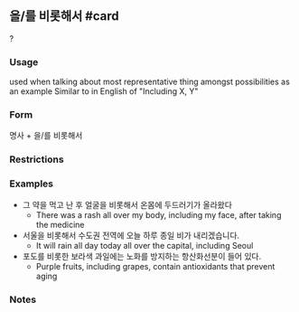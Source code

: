 ## 을/를 비롯해서 #card
?
### Usage
used when talking about most representative thing amongst possibilities as an example
Similar to in English of "Including X, Y"
### Form
명사 + 을/를 비롯해서
### Restrictions
### Examples
* 그 약을 먹고 난 후 얼굴을 비롯해서 온몸에 두드러기가 올라왔다
	* There was a rash all over my body, including my face, after taking the medicine
* 서울을 비롯해서 수도권 전역에 오늘 하루 종일 비가 내리겠습니다.
	* It will rain all day today all over the capital, including Seoul
* 포도를 비롯한 보라색 과일에는 노화를 방지하는 항산화선분이 들어 있다.
	* Purple fruits, including grapes, contain antioxidants that prevent aging
### Notes
<!--SR:!2025-01-15,5,248-->
